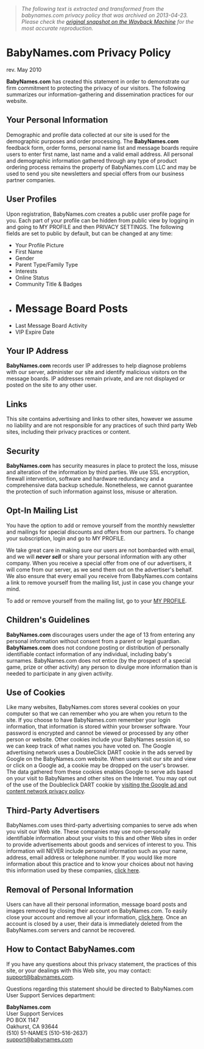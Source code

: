 > *The following text is extracted and transformed from the babynames.com privacy policy that was archived on 2013-04-23. Please check the [original snapshot on the Wayback Machine](https://web.archive.org/web/20130423134229id_/http%3A//www.babynames.com/user/privacy.php) for the most accurate reproduction.*

# BabyNames.com Privacy Policy

rev. May 2010

 **BabyNames.com** has created this statement in order to demonstrate our firm commitment to protecting the privacy of our visitors. The following summarizes our information-gathering and dissemination practices for our website.

## Your Personal Information

Demographic and profile data collected at our site is used for the demographic purposes and order processing. The **BabyNames.com** feedback form, order forms, personal name list and message boards require users to enter first name, last name and a valid email address. All personal and demographic information gathered through any type of product ordering process remains the property of BabyNames.com LLC and may be used to send you site newsletters and special offers from our business partner companies. 

## User Profiles

Upon registration, BabyNames.com creates a public user profile page for you. Each part of your profile can be hidden from public view by logging in and going to MY PROFILE and then PRIVACY SETTINGS. The following fields are set to public by default, but can be changed at any time: 

  * Your Profile Picture
  * First Name
  * Gender
  * Parent Type/Family Type
  * Interests
  * Online Status
  * Community Title & Badges
  * # Message Board Posts
  * Last Message Board Activity
  * VIP Expire Date



## Your IP Address

**BabyNames.com** records user IP addresses to help diagnose problems with our server, administer our site and identify malicious visitors on the message boards. IP addresses remain private, and are not displayed or posted on the site to any other user.

## Links

This site contains advertising and links to other sites, however we assume no liability and are not responsible for any practices of such third party Web sites, including their privacy practices or content.

## Security

**BabyNames.com** has security measures in place to protect the loss, misuse and alteration of the information by third parties. We use SSL encryption, firewall intervention, software and hardware redundancy and a comprehensive data backup schedule. Nonetheless, we cannot guarantee the protection of such information against loss, misuse or alteration.

## Opt-In Mailing List

You have the option to add or remove yourself from the monthly newsletter and mailings for special discounts and offers from our partners. To change your subscription, login and go to MY PROFILE.

We take great care in making sure our users are not bombarded with email, and we will **_never sell_** or share your personal information with any other company. When you receive a special offer from one of our advertisers, it will come from our server, as we send them out on the advertiser's behalf. We also ensure that every email you receive from BabyNames.com contains a link to remove yourself from the mailing list, just in case you change your mind.

To add or remove yourself from the mailing list, go to your [MY PROFILE](http://www.babynames.com/user/myprofile.php).

## Children's Guidelines

**BabyNames.com** discourages users under the age of 13 from entering any personal information without consent from a parent or legal guardian. **BabyNames.com** does not condone posting or distribution of personally identifiable contact information of any individual, including baby's surnames. BabyNames.com does not entice (by the prospect of a special game, prize or other activity) any person to divulge more information than is needed to participate in any given activity.

## Use of Cookies

Like many websites, BabyNames.com stores several cookies on your computer so that we can remember who you are when you return to the site. If you choose to have BabyNames.com remember your login information, that information is stored within your browser software. Your password is encrypted and cannot be viewed or processed by any other person or website. Other cookies include your BabyNames session id, so we can keep track of what names you have voted on. The Google advertising network uses a DoubleClick DART cookie in the ads served by Google on the BabyNames.com website. When users visit our site and view or click on a Google ad, a cookie may be dropped on the user's browser. The data gathered from these cookies enables Google to serve ads based on your visit to BabyNames and other sites on the Internet. You may opt out of the use of the Doubleclick DART cookie by [visiting the Google ad and content network privacy policy](http://www.google.com/privacy_ads.html).

## Third-Party Advertisers

BabyNames.com uses third-party advertising companies to serve ads when you visit our Web site. These companies may use non-personally identifiable information about your visits to this and other Web sites in order to provide advertisements about goods and services of interest to you. This information will NEVER include personal information such as your name, address, email address or telephone number. If you would like more information about this practice and to know your choices about not having this information used by these companies, [click here](http://networkadvertising.org/consumer/opt_out.asp).

## Removal of Personal Information

Users can have all their personal information, message board posts and images removed by closing their account on BabyNames.com. To easily close your account and remove all your information, [click here](https://web.archive.org/user/removeme.php). Once an account is closed by a user, their data is immediately deleted from the BabyNames.com servers and cannot be recovered.

## How to Contact BabyNames.com

If you have any questions about this privacy statement, the practices of this site, or your dealings with this Web site, you may contact: [support@babynames.com](mailto:support@babynames.com).

Questions regarding this statement should be directed to BabyNames.com User Support Services department:

**BabyNames.com**  
User Support Services  
PO BOX 1147  
Oakhurst, CA 93644  
(510) 51-NAMES (510-516-2637)  
[support@babynames.com](mailto:support@babynames.com)
